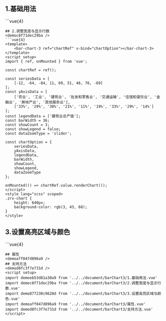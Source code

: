 ## 1.基础用法
<demoeb53d81a30a9 />
```vue{4}
<template>
    <bar-chart-3 ref="chartRef" v-bind="chartOption"></bar-chart-3>
</template>
<script setup>
import { ref, onMounted } from 'vue';

const chartRef = ref();

const seriesData = [
    [-12, -64, -84, 11, 69, 51, 46, 76, -69],
    [87, 29, -80, -66, 21, -23, 88, 9, -9]
];
const yAxisData = [
    ['农业', '工业', '建筑业', '批发和零售业', '交通运输', '住宿和餐饮业', '金融业', '房地产业', '其他服务业'],
    ['33%', '29%', '38%', '21%', '11%', '19%', '33%', '29%', '14%']
];
const legendData = ['建筑业总产值', '前20名产值'];
const chartOption = {
    seriesData,
    yAxisData,
    legendData,
    showCount: 3
};

onMounted(() => chartRef.value.renderChart());
</script>
<style lang="scss" scoped>
.zrx-chart {
    height: 640px;
    background-color: rgb(3, 43, 68);
}
</style>
```
## 2.调整宽度与显示行数
<democ8f71dec29ba />
```vue{4}
<template>
    <bar-chart-3 ref="chartRef" v-bind="chartOption"></bar-chart-3>
</template>
<script setup>
import { ref, onMounted } from 'vue';

const chartRef = ref();

const seriesData = [
    [-12, -64, -84, 11, 69, 51, 46, 76, -69]
];
const yAxisData = [
    ['农业', '工业', '建筑业', '批发和零售业', '交通运输', '住宿和餐饮业', '金融业', '房地产业', '其他服务业'],
    ['33%', '29%', '38%', '21%', '11%', '19%', '33%', '29%', '14%']
];
const legendData = ['建筑业总产值'];
const barWidth = 36;
const showCount = 3;
const showLegend = false;
const dataZoomType = 'slider';

const chartOption = {
    seriesData,
    yAxisData,
    legendData,
    barWidth,
    showCount,
    showLegend,
    dataZoomType
};

onMounted(() => chartRef.value.renderChart());
</script>
<style lang="scss" scoped>
.zrx-chart {
    height: 640px;
    background-color: rgb(3, 43, 68);
}
</style>
```
## 3.设置高亮区域与颜色
<demo877230c9620d />
```vue{4}
<template>
    <bar-chart-3 ref="chartRef" v-bind="chartOption"></bar-chart-3>
</template>
<script setup>
import { ref, onMounted } from 'vue';

const chartRef = ref();

const seriesData = [
    [-12, -64, -84, 11, 69, 51, 46, 76, -69],
    [87, 29, -80, -66, 21, -23, 88, 9, -9]
];
const yAxisData = [
    ['农业', '工业', '建筑业', '批发和零售业', '交通运输', '住宿和餐饮业', '金融业', '房地产业', '其他服务业'],
    ['33%', '29%', '38%', '21%', '11%', '19%', '33%', '29%', '14%']
];
const legendData = ['建筑业总产值', '前20名产值'];
const barWidth = 18;
const yAxisHighlightArea = [2, 4];
const highlightAreaColor = 'rgba(255, 0, 0, 0.2)';

const chartOption = {
    seriesData,
    yAxisData,
    legendData,
    barWidth,
    yAxisHighlightArea,
    highlightAreaColor
};

onMounted(() => chartRef.value.renderChart());
</script>
<style lang="scss" scoped>
.zrx-chart {
    height: 640px;
    background-color: rgb(3, 43, 68);
}
</style>
```
## 属性
<demoaff047d896a9 />
## 支持方法
<demod8fc3f7e731d />
<script setup>
import demoeb53d81a30a9 from '../../document/barChart3/1.基础用法.vue'
import democ8f71dec29ba from '../../document/barChart3/2.调整宽度与显示行数.vue'
import demo877230c9620d from '../../document/barChart3/3.设置高亮区域与颜色.vue'
import demoaff047d896a9 from '../../document/barChart3/属性.vue'
import demod8fc3f7e731d from '../../document/barChart3/支持方法.vue'
</script>